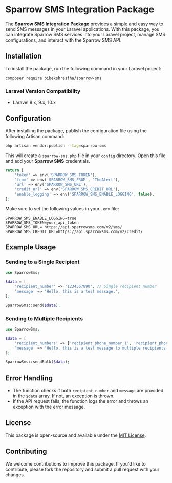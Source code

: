 
# Sparrow SMS Integration Package

The **Sparrow SMS Integration Package** provides a simple and easy way to send SMS messages in your Laravel applications. With this package, you can integrate Sparrow SMS services into your Laravel project, manage SMS configurations, and interact with the Sparrow SMS API.

## Installation

To install the package, run the following command in your Laravel project:

```bash
composer require bibekshrestha/sparrow-sms
```

### Laravel Version Compatibility
- Laravel 8.x, 9.x, 10.x

## Configuration

After installing the package, publish the configuration file using the following Artisan command:

```bash
php artisan vendor:publish --tag=sparrow-sms
```

This will create a `sparrow-sms.php` file in your `config` directory. Open this file and add your **Sparrow SMS** credentials.

```php
return [
    'token' => env('SPARROW_SMS_TOKEN'),
    'from' => env('SPARROW_SMS_FROM', 'TheAlert'),
    'url' => env('SPARROW_SMS_URL'),
    'credit_url' => env('SPARROW_SMS_CREDIT_URL'),
    'enable_logging' => env('SPARROW_SMS_ENABLE_LOGGING', false),
];
```

Make sure to set the following values in your `.env` file:

```env
SPARROW_SMS_ENABLE_LOGGING=true
SPARROW_SMS_TOKEN=your_api_token
SPARROW_SMS_URL= https://api.sparrowsms.com/v2/sms/
SPARROW_SMS_CREDIT_URL=https://api.sparrowsms.com/v2/credit/
```

## Example Usage

### Sending to a Single Recipient

```php
use SparrowSms;

$data = [
    'recipient_number' => '1234567890', // Single recipient number
    'message' => 'Hello, this is a test message.',
];

SparrowSms::send($data);
```

### Sending to Multiple Recipients

```php
use SparrowSms;

$data = [
    'recipient_numbers' => ['recipient_phone_number_1', 'recipient_phone_number_2'], // Multiple recipient numbers
    'message' => 'Hello, this is a test message to multiple recipients.',
];

SparrowSms::sendBulk($data);
```

## Error Handling

- The function checks if both `recipient_number` and `message` are provided in the `$data` array. If not, an exception is thrown.
- If the API request fails, the function logs the error and throws an exception with the error message.

## License

This package is open-source and available under the [MIT License](LICENSE).

## Contributing

We welcome contributions to improve this package. If you'd like to contribute, please fork the repository and submit a pull request with your changes.
